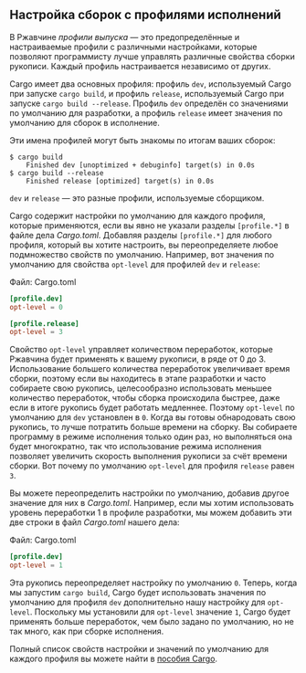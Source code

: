 ## Настройка сборок с профилями исполнений

В Ржавчине *профили выпуска* — это предопределённые и настраиваемые профили с различными настройками, которые позволяют программисту лучше управлять различные свойства сборки рукописи. Каждый профиль настраивается независимо от других.

Cargo имеет два основных профиля: профиль `dev`, используемый Cargo при запуске `cargo build`, и профиль `release`, используемый Cargo при запуске `cargo build --release`. Профиль `dev` определён со значениями по умолчанию для разработки, а профиль `release` имеет значения по умолчанию для сборок в исполнение.

Эти имена профилей могут быть знакомы по итогам ваших сборок:

<!-- manual-regeneration
anywhere, run:
cargo build
cargo build --release
and ensure output below is accurate
-->

```console
$ cargo build
    Finished dev [unoptimized + debuginfo] target(s) in 0.0s
$ cargo build --release
    Finished release [optimized] target(s) in 0.0s
```

`dev` и `release` — это разные профили, используемые сборщиком.

Cargo содержит настройки по умолчанию для каждого профиля, которые применяются, если вы явно не указали разделы `[profile.*]` в файле дела *Cargo.toml*. Добавляя разделы `[profile.*]` для любого профиля, который вы хотите настроить, вы переопределяете любое подмножество свойств по умолчанию. Например, вот значения по умолчанию для свойства `opt-level` для профилей `dev` и `release`:

<span class="filename">Файл: Cargo.toml</span>

```toml
[profile.dev]
opt-level = 0

[profile.release]
opt-level = 3
```

Свойство `opt-level` управляет количеством переработок, которые Ржавчина будет применять к вашему рукописи, в ряде от 0 до 3. Использование большего количества переработок увеличивает время сборки, поэтому если вы находитесь в этапе разработки и часто собираете свою рукопись, целесообразно использовать меньшее количество переработок, чтобы сборка происходила быстрее, даже если в итоге рукопись будет работать медленнее. Поэтому `opt-level` по умолчанию для `dev` установлен в `0`. Когда вы готовы обнародовать свою рукопись, то лучше потратить больше времени на сборку. Вы собираете программу в режиме исполнения только один раз, но выполняться она будет многократно, так что использование режима исполнения позволяет увеличить скорость выполнения рукописи за счёт времени сборки. Вот почему по умолчанию `opt-level` для профиля `release` равен `3`.

Вы можете переопределить настройки по умолчанию, добавив другое значение для них в *Cargo.toml*. Например, если мы хотим использовать уровень переработки 1 в профиле разработки, мы можем добавить эти две строки в файл *Cargo.toml* нашего дела:

<span class="filename">Файл: Cargo.toml</span>

```toml
[profile.dev]
opt-level = 1
```

Эта рукопись переопределяет настройку по умолчанию `0`. Теперь, когда мы запустим `cargo build`, Cargo будет использовать значения по умолчанию для профиля `dev` дополнительно нашу настройку для `opt-level`. Поскольку мы установили для `opt-level` значение `1`, Cargo будет применять больше переработок, чем было задано по умолчанию, но не так много, как при сборке исполнения.

Полный список свойств настройки и значений по умолчанию для каждого профиля вы можете найти в [пособия Cargo](https://doc.rust-lang.org/cargo/reference/profiles.html).
